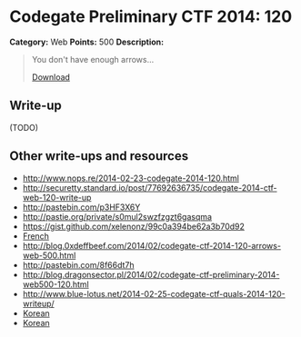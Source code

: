 # Codegate Preliminary CTF 2014: 120

**Category:** Web
**Points:** 500
**Description:**

> You don't have enough arrows...
>
> [Download](120.phps)

## Write-up

(TODO)

## Other write-ups and resources

* <http://www.nops.re/2014-02-23-codegate-2014-120.html>
* <http://securetty.standard.io/post/77692636735/codegate-2014-ctf-web-120-write-up>
* <http://pastebin.com/p3HF3X6Y>
* <http://pastie.org/private/s0mul2swzfzgzt6gasqma>
* <https://gist.github.com/xelenonz/99c0a394be62a3b70d92>
* [French](http://kmkz-web-blog.blogspot.fr/2014/02/write-up-120-codegate-web-500.html)
* <http://blog.0xdeffbeef.com/2014/02/codegate-ctf-2014-120-arrows-web-500.html>
* <http://pastebin.com/8f66dt7h>
* <http://blog.dragonsector.pl/2014/02/codegate-ctf-preliminary-2014-web500-120.html>
* <http://www.blue-lotus.net/2014-02-25-codegate-ctf-quals-2014-120-writeup/>
* [Korean](http://tunz.tistory.com/109)
* [Korean](http://pgnsc.tistory.com/342)
